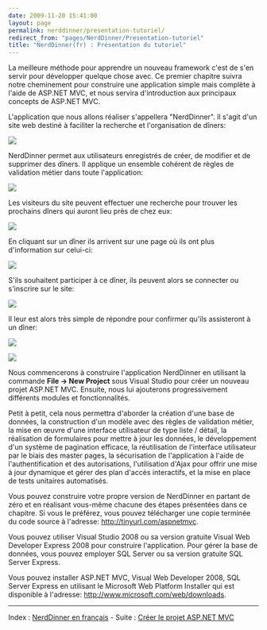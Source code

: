 ```yaml
---
date: 2009-11-20 15:41:00
layout: page
permalink: nerddinner/presentation-tutoriel/
redirect_from: "pages/NerdDinner/Presentation-tutoriel"
title: "NerdDinner(fr) : Présentation du tutoriel"
---
```


La meilleure méthode pour apprendre un nouveau framework c'est de s'en
servir pour développer quelque chose avec. Ce premier chapitre suivra notre
cheminement pour construire une application simple mais complète à l'aide de
ASP.NET MVC, et nous servira d'introduction aux principaux concepts de ASP.NET
MVC.

L'application que nous allons réaliser s'appellera "NerdDinner". Il s'agit
d'un site web destiné à faciliter la recherche et l'organisation de dîners:

![](http://nerddinnerbook.s3.amazonaws.com/Images/image001.png)

NerdDinner permet aux utilisateurs enregistrés de créer, de modifier et de
supprimer des dîners. Il applique un ensemble cohérent de règles de validation
métier dans toute l'application:

![](http://nerddinnerbook.s3.amazonaws.com/Images/image002.png)

Les visiteurs du site peuvent effectuer une recherche pour trouver les
prochains dîners qui auront lieu près de chez eux:

![](http://nerddinnerbook.s3.amazonaws.com/Images/image003.png)

En cliquant sur un dîner ils arrivent sur une page où ils ont plus
d'information sur celui-ci:

![](http://nerddinnerbook.s3.amazonaws.com/Images/image004.png)

S'ils souhaitent participer à ce dîner, ils peuvent alors se connecter ou
s'inscrire sur le site:

![](http://nerddinnerbook.s3.amazonaws.com/Images/image005.png)

Il leur est alors très simple de répondre pour confirmer qu'ils assisteront
à un dîner:

![](http://nerddinnerbook.s3.amazonaws.com/Images/image006.png)

![](http://nerddinnerbook.s3.amazonaws.com/Images/image007.png)

Nous commencerons à construire l'application NerdDinner en utilisant la
commande **File -&gt; New Project** sous Visual Studio pour créer
un nouveau projet ASP.NET MVC. Ensuite, nous lui ajouterons progressivement
différents modules et fonctionnalités.

Petit à petit, cela nous permettra d'aborder la création d'une base de
données, la construction d'un modèle avec des règles de validation métier, la
mise en œuvre d'une interface utilisateur de type liste / détail, la
réalisation de formulaires pour mettre à jour les données, le développement
d'un système de pagination efficace, la réutilisation de l'interface
utilisateur par le biais des master pages, la sécurisation de l'application à
l'aide de l'authentification et des autorisations, l'utilisation d'Ajax pour
offrir une mise à jour dynamique et gérer des plan d'accès interactifs, et la
mise en place de tests unitaires automatisés.

Vous pouvez construire votre propre version de NerdDinner en partant de zéro
et en réalisant vous-même chacune des étapes présentées dans ce chapitre. Si
vous le préférez, vous pouvez télécharger une copie terminée du code source à
l'adresse: <http://tinyurl.com/aspnetmvc>.

Vous pouvez utiliser Visual Studio 2008 ou sa version gratuite Visual Web
Developer Express 2008 pour construire l'application. Pour gérer la base de
données, vous pouvez employer SQL Server ou sa version gratuite SQL Server
Express.

Vous pouvez installer ASP.NET MVC, Visual Web Developer 2008, SQL Server
Express en utilisant le Microsoft Web Platform Installer qui est disponible à
l'adresse: <http://www.microsoft.com/web/downloads>.

---
Index : [NerdDinner en français](http://tinyurl.com/NerdDinnerFR) - Suite : [Créer
le projet ASP.NET MVC](/nerddinner/file-new-project/)

